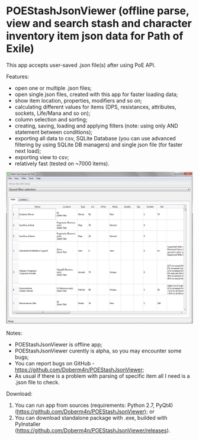 # POEStashJsonViewer (offline parse, view and search stash and character inventory item json data for Path of Exile)

This app accepts user-saved .json file(s) after using PoE API.

Features:

- open one or multiple .json files;
- open single json files, created with this app for faster loading data;
- show item location, properties, modifiers and so on;
- calculating different values for items (DPS, resistances, attributes, sockets, Life/Mana and so on);
- column selection and sorting;
- creating, saving, loading and applying filters (note: using only AND statement between conditions);
- exporting all data to csv, SQLite Database (you can use advanced filtering by using SQLite DB managers) and single json file (for faster next load);
- exporting view to csv;
- relatively fast (tested on ~7000 items).

![alt text](https://github.com/Doberm4n/POEStashJsonViewer/blob/master/screenshots/mainWindow_2.png)

Notes:

- POEStashJsonViewer is offline app;
- POEStashJsonViewer curently is alpha, so you may encounter some bugs;
- You can report bugs on GitHub - https://github.com/Doberm4n/POEStashJsonViewer;
- As usual if there is a problem with parsing of specific item all I need is a .json file to check.

Download:

1. You can run app from sources (requirements: Python 2.7, PyQt4) (https://github.com/Doberm4n/POEStashJsonViewer);
or
2. You can download standalone package with .exe, builded with PyInstaller (https://github.com/Doberm4n/POEStashJsonViewer/releases).

